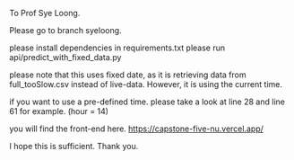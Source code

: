 To Prof Sye Loong.

Please go to branch syeloong.

please install dependencies in requirements.txt
please run api/predict_with_fixed_data.py

please note that this uses fixed date, as it is retrieving data from full_tooSlow.csv instead of live-data.
However, it is using the current time.

if you want to use a pre-defined time. please take a look at line 28 and line 61 for example. (hour = 14)

you will find the front-end here. https://capstone-five-nu.vercel.app/

I hope this is sufficient. Thank you.

